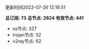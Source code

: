 更新时间2022-07-26 12:18:51

**总订阅: 73**
**总节点: 2824**
**有效节点: 441**
- ss节点: 327
- trojan节点: 52
- v2ray节点: 62
